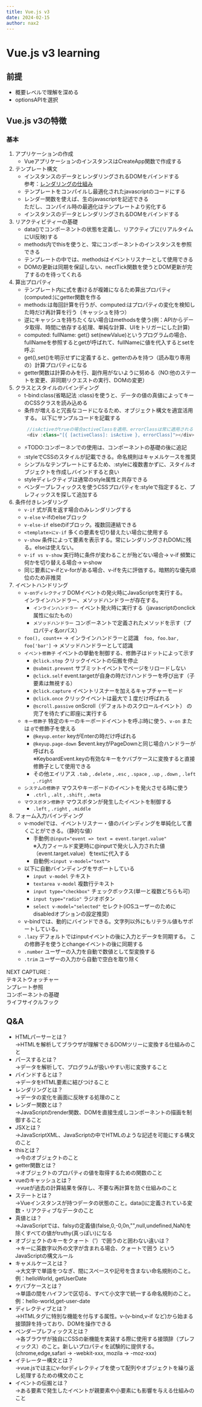 ```yaml
---
title: Vue.js v3
date: 2024-02-15
author: nax2
---
```

# Vue.js v3 learning
## 前提
- 概要レベルで理解を深める
- optionsAPIを選択

## Vue.js v3の特徴
### 基本
1. アプリケーションの作成
   - VueアプリケーションのインスタンスはCreateApp関数で作成する
2. テンプレート構文
   - インスタンスのデータとレンダリングされるDOMをバインドする  
   参考：[レンダリングの仕組み](https://ja.vuejs.org/guide/extras/rendering-mechanism.html)
   - テンプレートをコンパイルし最適化されたjavascriptのコードにする
   - レンダー関数を使えば、生のjavascriptを記述できる  
   ただし、コンパイル時の最適化はテンプレートより劣化する
   - インスタンスのデータとレンダリングされるDOMをバインドする
3. リアクティビティーの基礎
   - data()でコンポーネントの状態を定義し、リアクティブに(リアルタイムにUI反映)する
   - methods内でthisを使うと、常にコンポーネントのインスタンスを参照できる
   - テンプレートの中では、methodsはイベントリスナーとして使用できる
   - DOMの更新は同期を保証しない、nectTick関数を使うとDOM更新が完了するのを待ってくれる
4. 算出プロパティ
   - テンプレート内に式を書けるが複雑になるため算出プロパティ(computed:)にgetter関数を作る
   - methods:は毎回計算を行うが、computed:はプロパティの変化を検知した時だけ再計算を行う（キャッシュを持つ）
   - 逆にキャッシュを持ちたくない場合はmethodsを使う(例：APIからデータ取得、時間に依存する処理、単純な計算、UIをトリガーにした計算)
   - computed: fullName: get() set(newValue)というプログラムの場合、fullNameを参照するとgetが呼ばれて、fullNameに値を代入するとsetを呼ぶ
   - get(),set()を明示せずに定義すると、getterのみを持つ（読み取り専用の）計算プロパティになる
   - getter関数は計算のみを行、副作用がないように努める（NO:他のステートを変更、非同期リクエストの実行、DOMの変更）
5. クラスとスタイルのバインディング
   - t-bind:class(省略記法 :class)を使うと、データの値の真値によってキーのCSSクラスを読み込める
   - 条件が増えると冗長なコードになるため、オブジェクト構文を適宜活用する。  以下にサンプルコードを記載する
     ```js
      //isActiveがtrueの場合activeClassを適用、errorClassは常に適用される
      <div :class="[{ [activeClass]: isActive }, errorClass]"></div>
     ```
   - ⚡️TODO:コンポーネンでの使用は、コンポーネントの基礎の後に追記
   - :styleでCSSのスタイルが記載できる。命名規則はキャメルケースを推奨
   - シンプルなテンプレートにするため、:styleに複数書かずに、スタイルオブジェクトを作成しバインドすると良い
   - styleディレクティブは通常のstyle属性と共存できる
   - ベンダープレフィックスを使うCSSプロパティを:styleで指定すると、プレフィックスを探して追加する
6. 条件付きレンダリング
   - ``v-if`` 式が真を返す場合のみレンダリングする
   - ``v-else`` v-ifのelseブロック
   - ``v-else-if`` elseのifブロック。複数回連結できる
   - ``<template>にv-if`` 多くの要素を切り替えたい場合に使用する
   - ``v-show`` 条件によって要素を表示する。常にレンダリングされDOMに残る。elseは使えない。
   - ``v-if vs v-show`` 実行時に条件が変わることが殆どない場合-> v-if 頻繁に何かを切り替える場合-> v-show
   - 同じ要素にv-ifとv-forがある場合、v-ifを先に評価する。暗黙的な優先順位のため非推奨
7. イベントハンドリング
   - ``v-onディレクティブ`` DOMイベントの発火時にJavaScriptを実行する。  
                       インラインハンドラー、メソッドハンドラーが存在する。
     - ``インラインハンドラー`` イベント発火時に実行する（javascriptのonclick属性に似たもの）
     - ``メソッドハンドラー`` コンポーネントで定義されたメソッドを示す（プロパティ名orパス）
   - ``foo(), count++`` -> インラインハンドラーと認識　``foo, foo.bar, foo['bar']`` -> メソッドハンドラーとして認識
   - ``イベント修飾子``  イベントの挙動を制御する、修飾子はドットによって示す
     - ``@click.stop`` クリックイベントの伝搬を停止
     - ``@submit.prevent`` サブミットイベントでページをリロードしない
     - ``@click.self`` event.targetが自身の時だけハンドラーを呼び出す（子要素は無視する）
     - ``@click.capture`` イベントリスナーを加えるキャプチャーモード
     - ``@click.once`` クリックイベントは最大で１度だけ呼ばれる
     - ``@scroll.passive`` onScroll（デフォルトのスクロールイベント） の完了を待たずに即座に実行する
   - ``キー修飾子`` 特定のキーのキーボードイベントを呼ぶ時に使う、``v-on`` または ``@``で修飾子を使える
     - ``@keyup.enter`` keyがEnterの時だけ呼ばれる
     - ``@keyup.page-down`` $event.keyがPageDownと同じ場合ハンドラーが呼ばれる  
                        ※KeyboardEvent.keyの有効なキーをケバブケースに変換すると直接修飾子として使用できる
     - その他エイリアス ``.tab`` , ``.delete`` , ``.esc`` , ``.space`` , ``.up`` , ``.down`` , ``.left`` , ``.right``
    - ``システムの修飾子`` マウスやキーボードのイベントを発火させる時に使う
      - ``.ctrl`` , ``.alt`` , ``.shift`` , ``.meta``
    - ``マウスボタン修飾子`` マウスボタンが発生したイベントを制御する
      - ``.left`` , ``.right`` , ``.middle``
 8. フォーム入力バインディング
    - v-modelでは、イベントリスナー・値のバインディングを単純化して書くことができる。（静的な値）  
      - 手動例:``@input="event => text = event.target.value"``  
        ※入力フィールド変更時に@inputで発火し入力された値（event.target.value）をtextに代入する  
      - 自動例:``<input v-model="text">``
    - 以下に自動バインディングをサポートしている
      - ``input v-model`` テキスト  
      - ``textarea v-model`` 複数行テキスト
      - ``input type="checkbox"`` チェックボックス(単一と複数どちらも可)
      - ``input type="radio"`` ラジオボタン
      - ``select v-model="selected"`` セレクト(iOSユーザーのためにdisabledオプションの設定推奨)
    - v-bindでは、動的にバインドできる。文字列以外にもリテラル値もサポートしている。
    - ``.lazy`` デフォルトではinputイベントの後に入力とデータを同期する。  この修飾子を使うとchangeイベントの後に同期する
    - ``.number`` ユーザーの入力を自動で数値として型変換する
    - ``.trim`` ユーザーの入力から自動で空白を取り除く
    　



NEXT CAPTURE：  
テキストウォッチャー  
ンプレート参照  
コンポーネントの基礎  
ライフサイクルフック  


## Q&A
- HTMLパーサーとは？<br>→HTMLを解析してブラウザが理解できるDOMツリーに変換する仕組みのこと
- パースするとは？<br>→データを解析して、プログラムが扱いやすい形に変換すること
- バインドするとは？<br>→データをHTML要素に結びつけること
- レンダリングとは？<br>→データの変化を画面に反映する処理のこと
- レンダー関数とは？<br>→JavaScriptのrender関数、DOMを直接生成しコンポーネントの描画を制御すること
- JSXとは？<br>→JavaScriptXML、JavaScriptの中でHTMLのような記述を可能にする構文のこと
- thisとは？<br>→今のオブジェクトのこと
- getter関数とは？<br>→オブジェクトのプロパティの値を取得するための関数のこと
- vueのキャッシュとは？<br>→vueが過去の計算結果を保存し、不要な再計算を防ぐ仕組みのこと
- ステートとは？<br>→Vueインスタンスが持つデータの状態のこと。data()に定義されている変数・リアクティブなデータのこと
- 真値とは？<br>→JavaScriptでは、falsyの定義値(false,0,-0,0n,"",null,undefined,NaN)を除くすべての値がtruthy(真っぽい)になる
- オブジェクトのキーをクォート（’）で囲うのと囲わない違いは？<br>→キーに英数字以外の文字が含まれる場合、クォートで囲う というJavaScriptの構文ルール
- キャメルケースとは？<br>→大文字で単語をつなぎ、間にスペースや記号を含まない命名規則のこと。例：helloWorld, getUserDate
- ケバブケースとは？<br>→単語の間をハイフンで区切る、すべて小文字で統一する命名規則のこと。例：hello-world,get-user-date
- ディレクティブとは？<br>→HTMLタグに特別な機能を付与する属性。v-(v-bind,v-if など)から始まる接頭辞を持っており、DOMを操作できる
- ベンダープレフィックスとは？<br>→各ブラウザが独自にCSSの新機能を実装する際に使用する接頭辞（プレフィックス）のこと。新しいプロパティを試験的に提供する。(chrome,edge,safari -> -webkit-xxx, mozila -> -moz-xxx)
- イテレーター構文とは？<br>→vue.jsでは主にv-forディレクティブを使って配列やオブジェクトを繰り返し処理するための構文のこと
- イベントの伝搬とは？<br>→ある要素で発生したイベントが親要素や小要素にも影響を与える仕組みのこと
